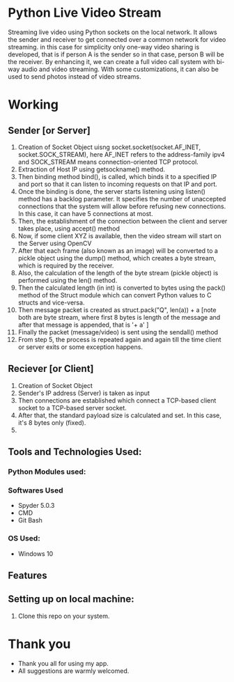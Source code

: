 # Python Live Video Stream

Streaming live video using Python sockets on the local network. It allows the sender and receiver to get connected over a common network for video streaming. 
in this case for simplicity only one-way video sharing is developed, that is if person A is the sender so in that case, person B will be the receiver.
By enhancing it, we can create a full video call system with bi-way audio and video streaming. With some customizations, it can also be used to send photos instead of video streams.

# Working

## Sender [or Server]
1. Creation of Socket Object uisng socket.socket(socket.AF_INET, socket.SOCK_STREAM), here AF_INET refers to the address-family ipv4 and SOCK_STREAM means connection-oriented TCP protocol. 
2. Extraction of Host IP using getsockname() method.
3. Then binding method bind(), is called, which binds it to a specified IP and port so that it can listen to incoming requests on that IP and port.
4. Once the binding is done, the server starts listening using listen() method has a backlog parameter. It specifies the number of unaccepted connections that the system will allow before refusing new connections. In this case, it can have 5 connections at most.
5. Then, the establishment of the connection between the client and server takes place, using accept() method
6. Now, if some client XYZ is available, then the video stream will start on the Server using OpenCV
7. After that each frame (also known as an image) will be converted to a pickle object using the dump() method, which creates a byte stream, which is required by the receiver.
8. Also, the calculation of the length of the byte stream (pickle object) is performed using the len() method.
9. Then the calculated length (in int) is converted to bytes using the pack() method of the Struct module which can convert Python values to C structs and vice-versa.
10. Then message packet is created as struct.pack("Q", len(a)) + a [note both are byte stream, where first 8 bytes is length of the message and after that message is appended, that is '+ a' ] 
11. Finally the packet (message/video) is sent using the sendall() method
12. From step 5, the process is repeated again and again till the time client or server exits or some exception happens.

## Reciever [or Client]
1. Creation of Socket Object
2. Sender's IP address (Server) is taken as input
3. Then connections are established which connect a TCP-based client socket to a TCP-based server socket. 
4. After that, the standard payload size is calculated and set. In this case, it's 8 bytes only (fixed).
5. 

## Tools and Technologies Used:

### Python Modules used:

### Softwares Used 
- Spyder 5.0.3
- CMD
- Git Bash

### OS Used:
- Windows 10 

## Features  


## Setting up on local machine: 
1. Clone this repo on your system.

# Thank you
- Thank you all for using my app.
- All suggestions are warmly welcomed.

